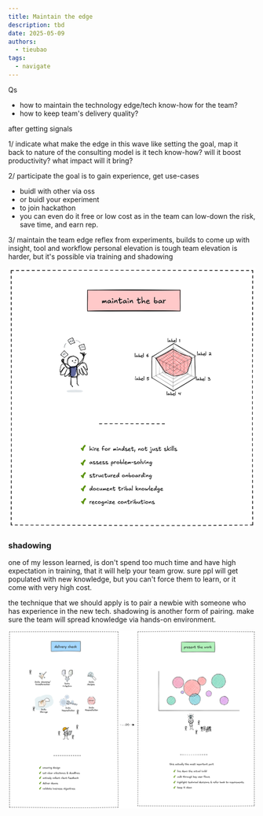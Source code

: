 ```yaml
---
title: Maintain the edge
description: tbd
date: 2025-05-09
authors:
  - tieubao
tags:
  - navigate
---
```


Qs

- how to maintain the technology edge/tech know-how for the team?
- how to keep team's delivery quality?

after getting signals

1/
indicate what make the edge in this wave
like setting the goal, map it back to nature of the consulting model
is it tech know-how?
will it boost productivity?
what impact will it bring?

2/
participate
the goal is to gain experience, get use-cases

- buidl with other via oss
- or buidl your experiment
- to join hackathon
- you can even do it free or low cost as in the team can low-down the risk, save time, and earn rep.

3/
maintain the team edge
reflex from experiments, builds to come up with insight, tool and workflow
personal elevation is tough
team elevation is harder, but it's possible via training and shadowing

![](assets/maintain-edge.png)

### shadowing

one of my lesson learned, is don't spend too much time and have high expectation in training, that it will help your team grow. sure ppl will get populated with new knowledge, but you can't force them to learn, or it come with very high cost.

the technique that we should apply is to pair a newbie with someone who has experience in the new tech.
shadowing is another form of pairing. make sure the team will spread knowledge via hands-on environment.

![](assets/delivery-02.png)
